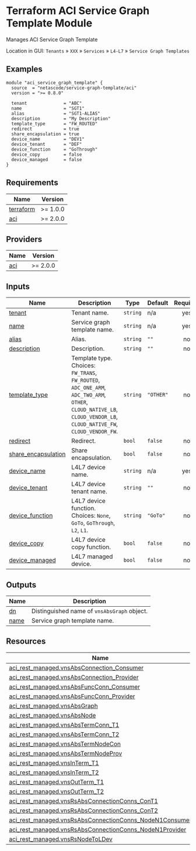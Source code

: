 <!-- BEGIN_TF_DOCS -->
# Terraform ACI Service Graph Template Module

Manages ACI Service Graph Template

Location in GUI:
`Tenants` » `XXX` » `Services` » `L4-L7` » `Service Graph Templates`

## Examples

```hcl
module "aci_service_graph_template" {
  source  = "netascode/service-graph-template/aci"
  version = ">= 0.8.0"

  tenant              = "ABC"
  name                = "SGT1"
  alias               = "SGT1-ALIAS"
  description         = "My Description"
  template_type       = "FW_ROUTED"
  redirect            = true
  share_encapsulation = true
  device_name         = "DEV1"
  device_tenant       = "DEF"
  device_function     = "GoThrough"
  device_copy         = false
  device_managed      = false
}
```

## Requirements

| Name | Version |
|------|---------|
| <a name="requirement_terraform"></a> [terraform](#requirement\_terraform) | >= 1.0.0 |
| <a name="requirement_aci"></a> [aci](#requirement\_aci) | >= 2.0.0 |

## Providers

| Name | Version |
|------|---------|
| <a name="provider_aci"></a> [aci](#provider\_aci) | >= 2.0.0 |

## Inputs

| Name | Description | Type | Default | Required |
|------|-------------|------|---------|:--------:|
| <a name="input_tenant"></a> [tenant](#input\_tenant) | Tenant name. | `string` | n/a | yes |
| <a name="input_name"></a> [name](#input\_name) | Service graph template name. | `string` | n/a | yes |
| <a name="input_alias"></a> [alias](#input\_alias) | Alias. | `string` | `""` | no |
| <a name="input_description"></a> [description](#input\_description) | Description. | `string` | `""` | no |
| <a name="input_template_type"></a> [template\_type](#input\_template\_type) | Template type. Choices: `FW_TRANS`, `FW_ROUTED`, `ADC_ONE_ARM`, `ADC_TWO_ARM`, `OTHER`, `CLOUD_NATIVE_LB`, `CLOUD_VENDOR_LB`, `CLOUD_NATIVE_FW`, `CLOUD_VENDOR_FW`. | `string` | `"OTHER"` | no |
| <a name="input_redirect"></a> [redirect](#input\_redirect) | Redirect. | `bool` | `false` | no |
| <a name="input_share_encapsulation"></a> [share\_encapsulation](#input\_share\_encapsulation) | Share encapsulation. | `bool` | `false` | no |
| <a name="input_device_name"></a> [device\_name](#input\_device\_name) | L4L7 device name. | `string` | n/a | yes |
| <a name="input_device_tenant"></a> [device\_tenant](#input\_device\_tenant) | L4L7 device tenant name. | `string` | `""` | no |
| <a name="input_device_function"></a> [device\_function](#input\_device\_function) | L4L7 device function. Choices: `None`, `GoTo`, `GoThrough`, `L2`, `L1`. | `string` | `"GoTo"` | no |
| <a name="input_device_copy"></a> [device\_copy](#input\_device\_copy) | L4L7 device copy function. | `bool` | `false` | no |
| <a name="input_device_managed"></a> [device\_managed](#input\_device\_managed) | L4L7 managed device. | `bool` | `false` | no |

## Outputs

| Name | Description |
|------|-------------|
| <a name="output_dn"></a> [dn](#output\_dn) | Distinguished name of `vnsAbsGraph` object. |
| <a name="output_name"></a> [name](#output\_name) | Service graph template name. |

## Resources

| Name | Type |
|------|------|
| [aci_rest_managed.vnsAbsConnection_Consumer](https://registry.terraform.io/providers/CiscoDevNet/aci/latest/docs/resources/rest_managed) | resource |
| [aci_rest_managed.vnsAbsConnection_Provider](https://registry.terraform.io/providers/CiscoDevNet/aci/latest/docs/resources/rest_managed) | resource |
| [aci_rest_managed.vnsAbsFuncConn_Consumer](https://registry.terraform.io/providers/CiscoDevNet/aci/latest/docs/resources/rest_managed) | resource |
| [aci_rest_managed.vnsAbsFuncConn_Provider](https://registry.terraform.io/providers/CiscoDevNet/aci/latest/docs/resources/rest_managed) | resource |
| [aci_rest_managed.vnsAbsGraph](https://registry.terraform.io/providers/CiscoDevNet/aci/latest/docs/resources/rest_managed) | resource |
| [aci_rest_managed.vnsAbsNode](https://registry.terraform.io/providers/CiscoDevNet/aci/latest/docs/resources/rest_managed) | resource |
| [aci_rest_managed.vnsAbsTermConn_T1](https://registry.terraform.io/providers/CiscoDevNet/aci/latest/docs/resources/rest_managed) | resource |
| [aci_rest_managed.vnsAbsTermConn_T2](https://registry.terraform.io/providers/CiscoDevNet/aci/latest/docs/resources/rest_managed) | resource |
| [aci_rest_managed.vnsAbsTermNodeCon](https://registry.terraform.io/providers/CiscoDevNet/aci/latest/docs/resources/rest_managed) | resource |
| [aci_rest_managed.vnsAbsTermNodeProv](https://registry.terraform.io/providers/CiscoDevNet/aci/latest/docs/resources/rest_managed) | resource |
| [aci_rest_managed.vnsInTerm_T1](https://registry.terraform.io/providers/CiscoDevNet/aci/latest/docs/resources/rest_managed) | resource |
| [aci_rest_managed.vnsInTerm_T2](https://registry.terraform.io/providers/CiscoDevNet/aci/latest/docs/resources/rest_managed) | resource |
| [aci_rest_managed.vnsOutTerm_T1](https://registry.terraform.io/providers/CiscoDevNet/aci/latest/docs/resources/rest_managed) | resource |
| [aci_rest_managed.vnsOutTerm_T2](https://registry.terraform.io/providers/CiscoDevNet/aci/latest/docs/resources/rest_managed) | resource |
| [aci_rest_managed.vnsRsAbsConnectionConns_ConT1](https://registry.terraform.io/providers/CiscoDevNet/aci/latest/docs/resources/rest_managed) | resource |
| [aci_rest_managed.vnsRsAbsConnectionConns_ConT2](https://registry.terraform.io/providers/CiscoDevNet/aci/latest/docs/resources/rest_managed) | resource |
| [aci_rest_managed.vnsRsAbsConnectionConns_NodeN1Consumer](https://registry.terraform.io/providers/CiscoDevNet/aci/latest/docs/resources/rest_managed) | resource |
| [aci_rest_managed.vnsRsAbsConnectionConns_NodeN1Provider](https://registry.terraform.io/providers/CiscoDevNet/aci/latest/docs/resources/rest_managed) | resource |
| [aci_rest_managed.vnsRsNodeToLDev](https://registry.terraform.io/providers/CiscoDevNet/aci/latest/docs/resources/rest_managed) | resource |
<!-- END_TF_DOCS -->